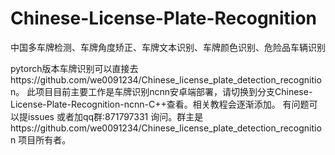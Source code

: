 # Chinese-License-Plate-Recognition
中国多车牌检测、车牌角度矫正、车牌文本识别、车牌颜色识别、危险品车辆识别

pytorch版本车牌识别可以直接去https://github.com/we0091234/Chinese_license_plate_detection_recognition。
此项目目前主要工作是车牌识别ncnn安卓端部署，请切换到分支Chinese-License-Plate-Recognition-ncnn-C++查看。相关教程会逐渐添加。
有问题可以提issues 或者加qq群:871797331 询问。群主是https://github.com/we0091234/Chinese_license_plate_detection_recognition 项目所有者。
